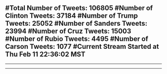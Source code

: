 #Total Number of Tweets: 106805 
#Number of Clinton Tweets: 37184
#Number of Trump Tweets: 25052
#Number of Sanders Tweets: 23994
#Number of Cruz Tweets: 15003
#Number of Rubio Tweets: 4495
#Number of Carson Tweets: 1077
#Current Stream Started at Thu Feb 11 22:36:02 MST
---
---
---
